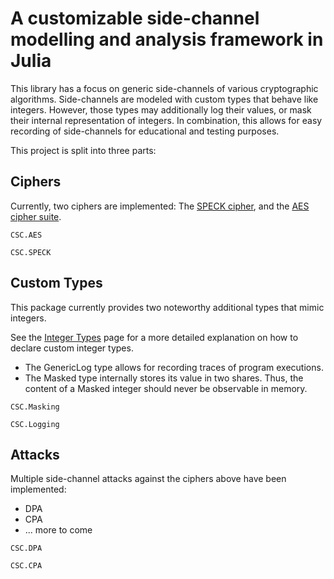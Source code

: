 # A customizable side-channel modelling and analysis framework in Julia

This library has a focus on generic side-channels of various cryptographic algorithms. Side-channels are modeled with custom types that behave like integers. However, those types may additionally log their values, or mask their internal representation of integers.
In combination, this allows for easy recording of side-channels for educational and testing purposes.

This project is split into three parts:

## Ciphers
Currently, two ciphers are implemented: The [SPECK cipher](https://eprint.iacr.org/2013/404), and the [AES cipher suite](https://csrc.nist.gov/csrc/media/projects/cryptographic-standards-and-guidelines/documents/aes-development/rijndael-ammended.pdf).

```@docs
CSC.AES
```

```@docs
CSC.SPECK
```

## Custom Types
This package currently provides two noteworthy additional types that mimic integers.



See the [Integer Types](@ref) page for a more detailed explanation on how to declare custom integer types.


* The GenericLog type allows for recording traces of program executions.
* The Masked type internally stores its value in two shares. Thus, the content of a Masked integer should never be observable in memory.


```@docs
CSC.Masking
```

```@docs
CSC.Logging
```


## Attacks
Multiple side-channel attacks against the ciphers above have been implemented:
* DPA
* CPA
* ... more to come

```@docs
CSC.DPA
```

```@docs
CSC.CPA
```
